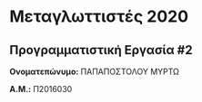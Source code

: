 # Μεταγλωττιστές 2020
## Προγραμματιστική Εργασία #2

**Ονοματεπώνυμο:** ΠΑΠΑΠΟΣΤΟΛΟΥ ΜΥΡΤΩ 

**Α.Μ.:** Π2016030


